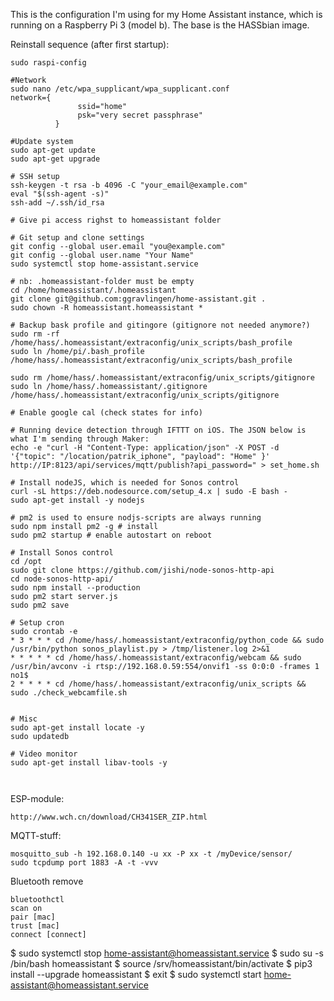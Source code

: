 This is the configuration I'm using for my Home Assistant instance, which is running on a Raspberry Pi 3 (model b). The base is the HASSbian image.

Reinstall sequence (after first startup):
```
sudo raspi-config

#Network
sudo nano /etc/wpa_supplicant/wpa_supplicant.conf
network={
               ssid="home"
               psk="very secret passphrase"
          }

#Update system
sudo apt-get update
sudo apt-get upgrade

# SSH setup
ssh-keygen -t rsa -b 4096 -C "your_email@example.com"
eval "$(ssh-agent -s)"
ssh-add ~/.ssh/id_rsa

# Give pi access righst to homeassistant folder

# Git setup and clone settings
git config --global user.email "you@example.com"
git config --global user.name "Your Name"
sudo systemctl stop home-assistant.service

# nb: .homeassistant-folder must be empty
cd /home/homeassistant/.homeassistant
git clone git@github.com:ggravlingen/home-assistant.git .
sudo chown -R homeassistant.homeassistant *

# Backup bask profile and gitingore (gitignore not needed anymore?)
sudo rm -rf /home/hass/.homeassistant/extraconfig/unix_scripts/bash_profile
sudo ln /home/pi/.bash_profile /home/hass/.homeassistant/extraconfig/unix_scripts/bash_profile

sudo rm /home/hass/.homeassistant/extraconfig/unix_scripts/gitignore
sudo ln /home/hass/.homeassistant/.gitignore /home/hass/.homeassistant/extraconfig/unix_scripts/gitignore

# Enable google cal (check states for info)

# Running device detection through IFTTT on iOS. The JSON below is what I'm sending through Maker:
echo -e "curl -H "Content-Type: application/json" -X POST -d '{"topic": "/location/patrik_iphone", "payload": "Home" }' http://IP:8123/api/services/mqtt/publish?api_password=" > set_home.sh

# Install nodeJS, which is needed for Sonos control
curl -sL https://deb.nodesource.com/setup_4.x | sudo -E bash -
sudo apt-get install -y nodejs

# pm2 is used to ensure nodjs-scripts are always running
sudo npm install pm2 -g # install
sudo pm2 startup # enable autostart on reboot

# Install Sonos control
cd /opt
sudo git clone https://github.com/jishi/node-sonos-http-api
cd node-sonos-http-api/
sudo npm install --production
sudo pm2 start server.js
sudo pm2 save

# Setup cron
sudo crontab -e
* 3 * * * cd /home/hass/.homeassistant/extraconfig/python_code && sudo /usr/bin/python sonos_playlist.py > /tmp/listener.log 2>&1
* * * * * cd /home/hass/.homeassistant/extraconfig/webcam && sudo /usr/bin/avconv -i rtsp://192.168.0.59:554/onvif1 -ss 0:0:0 -frames 1 no1$
2 * * * * cd /home/hass/.homeassistant/extraconfig/unix_scripts && sudo ./check_webcamfile.sh


# Misc
sudo apt-get install locate -y
sudo updatedb

# Video monitor
sudo apt-get install libav-tools -y



```






ESP-module:
```
http://www.wch.cn/download/CH341SER_ZIP.html
```

MQTT-stuff:
```
mosquitto_sub -h 192.168.0.140 -u xx -P xx -t /myDevice/sensor/
sudo tcpdump port 1883 -A -t -vvv
```

Bluetooth remove
```
bluetoothctl
scan on
pair [mac]
trust [mac]
connect [connect]
```



$ sudo systemctl stop home-assistant@homeassistant.service 
$ sudo su -s /bin/bash homeassistant
$  source /srv/homeassistant/bin/activate
$ pip3 install --upgrade homeassistant
$ exit
$ sudo systemctl start home-assistant@homeassistant.service
